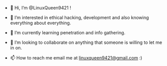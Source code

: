 - 👋 Hi, I’m @LinuxQueen9421                                   !

                                              
- 👀 I’m interested in ethical hacking, development and also knowing everything about everything.
- 🌱 I’m currently learning penetration and info gathering.
- 💞️ I’m looking to collaborate on anything that someone is willing to let me in on.
- 📫 How to reach me email me at linuxqueen9421@gmail.com :) 


